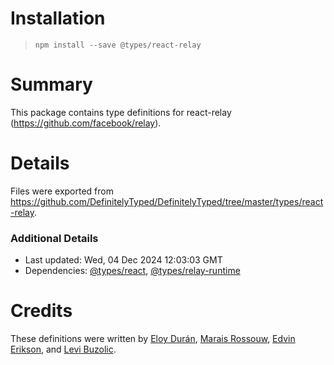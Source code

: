 # Installation
> `npm install --save @types/react-relay`

# Summary
This package contains type definitions for react-relay (https://github.com/facebook/relay).

# Details
Files were exported from https://github.com/DefinitelyTyped/DefinitelyTyped/tree/master/types/react-relay.

### Additional Details
 * Last updated: Wed, 04 Dec 2024 12:03:03 GMT
 * Dependencies: [@types/react](https://npmjs.com/package/@types/react), [@types/relay-runtime](https://npmjs.com/package/@types/relay-runtime)

# Credits
These definitions were written by [Eloy Durán](https://github.com/alloy), [Marais Rossouw](https://github.com/maraisr), [Edvin Erikson](https://github.com/edvinerikson), and [Levi Buzolic](https://github.com/levibuzolic).

